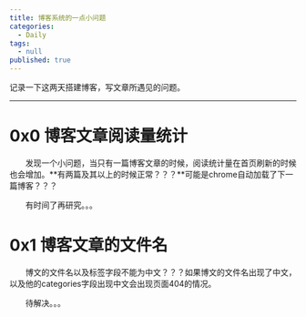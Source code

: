 ```yaml
---
title: 博客系统的一点小问题
categories:
  - Daily
tags:
  - null
published: true
---
```


记录一下这两天搭建博客，写文章所遇见的问题。

------



# 0x0 博客文章阅读量统计

　　发现一个小问题，当只有一篇博客文章的时候，阅读统计量在首页刷新的时候也会增加。**有两篇及其以上的时候正常？？？**可能是chrome自动加载了下一篇博客？？？

　　有时间了再研究。。。



# 0x1 博客文章的文件名

　　博文的文件名以及标签字段不能为中文？？？如果博文的文件名出现了中文，以及他的categories字段出现中文会出现页面404的情况。

　　待解决。。。

